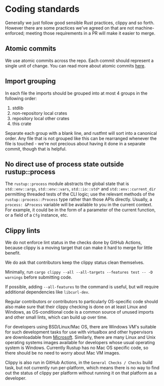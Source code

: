 # Coding standards

Generally we just follow good sensible Rust practices, clippy and so forth.
However there are some practices we've agreed on that are not machine-enforced;
meeting those requirements in a PR will make it easier to merge.

## Atomic commits

We use atomic commits across the repo. Each commit should represent a single unit of change.
You can read more about atomic commits [here](https://www.aleksandrhovhannisyan.com/blog/atomic-git-commits).

## Import grouping

In each file the imports should be grouped into at most 4 groups in the
following order:

1. stdlib
2. non-repository local crates
3. repository local other crates
4. this crate

Separate each group with a blank line, and rustfmt will sort into a canonical
order. Any file that is not grouped like this can be rearranged whenever the
file is touched - we're not precious about having it done in a separate commit,
though that is helpful.

## No direct use of process state outside rustup::process

The `rustup::process` module abstracts the global state that is
`std::env::args`, `std::env::vars`, `std::io::std*` and `std::env::current_dir`
permitting threaded tests of the CLI logic; use the relevant methods of the
`rustup::process::Process` type rather than those APIs directly.
Usually, a `process: &Process` variable will be available to you in the current context.
For example, it could be in the form of a parameter of the current function,
or a field of a `Cfg` instance, etc.

## Clippy lints

We do not enforce lint status in the checks done by GitHub Actions, because
clippy is a moving target that can make it hard to merge for little benefit.

We do ask that contributors keep the clippy status clean themselves.

Minimally, run `cargo clippy --all --all-targets --features test -- -D warnings` before
submitting code.

If possible, adding `--all-features` to the command is useful, but will require
additional dependencies like `libcurl-dev`.

Regular contributors or contributors to particularly OS-specific code should
also make sure that their clippy checking is done on at least Linux and Windows,
as OS-conditional code is a common source of unused imports and other small
lints, which can build up over time.

For developers using BSD/Linux/Mac OS, there are Windows VM's suitable for such
development tasks for use with virtualbox and other hypervisors are downloadable
from
[Microsoft](https://developer.microsoft.com/en-us/windows/downloads/virtual-machines/).
Similarly, there are many Linux and Unix operating systems images available for
developers whose usual operating system is Windows. Currently Rustup has no Mac
OS specific code, so there should be no need to worry about Mac VM images.

Clippy is also run in GitHub Actions, in the `General Checks / Checks` build
task, but not currently run per-platform, which means there is no way to find
out the status of clippy per platform without running it on that platform as a
developer.
